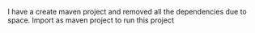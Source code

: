 I have a create maven project and removed all the dependencies due to space.
Import as maven project to run this project
